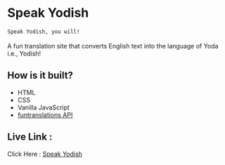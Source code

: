 # Speak Yodish
`Speak Yodish, you will!` <br/><br/>
A fun translation site that converts English text into the language of Yoda i.e., Yodish!

## How is it built?
- HTML
- CSS
- Vanilla JavaScript
- [funtranslations API](https://funtranslations.com/)

## Live Link :
Click Here : [Speak Yodish](https://yodish-talks.netlify.app/)
